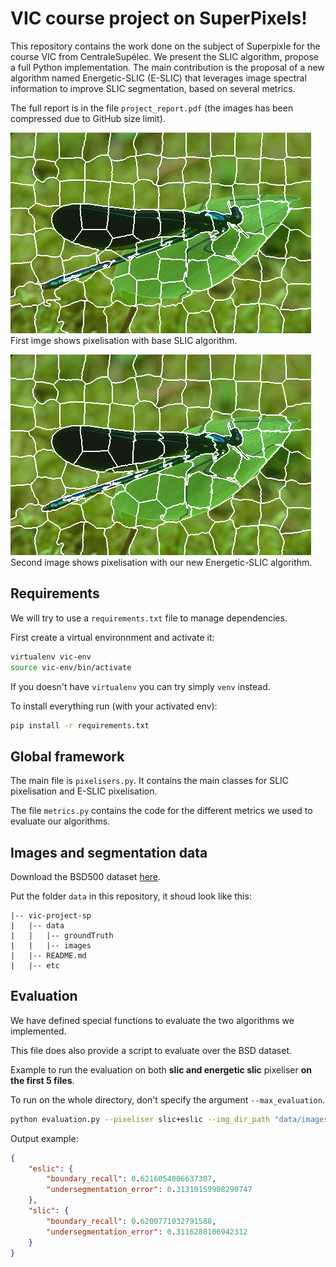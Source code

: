 # VIC course project on SuperPixels!

This repository contains the work done on the subject of Superpixle for the course VIC from CentraleSupélec.
We present the SLIC algorithm, propose a full Python implementation.
The main contribution is the proposal of a new algorithm named Energetic-SLIC (E-SLIC) that leverages image spectral information to improve SLIC segmentation, based on several metrics.

The full report is in the file `project_report.pdf` (the images has been compressed due to GitHub size limit).

![SLIC pixelisation](insect_slic.png "SLIC pixelisation")
First imge shows pixelisation with base SLIC algorithm.

![Energetic-SLIC pixelisation](insect_e-slic.png "Energetic SLIC pixelisation")
Second image shows pixelisation with our new Energetic-SLIC algorithm.

## Requirements

We will try to use a `requirements.txt` file to manage dependencies.

First create a virtual environnment and activate it:

```bash
virtualenv vic-env
source vic-env/bin/activate
```
If you doesn't have `virtualenv` you can try simply `venv` instead.

To install everything run (with your activated env):
```bash
pip install -r requirements.txt
```

## Global framework

The main file is `pixelisers.py`. It contains the main classes for SLIC pixelisation and E-SLIC pixelisation.

The file `metrics.py` contains the code for the different metrics we used to evaluate our algorithms.

## Images and segmentation data

Download the BSD500 dataset [here](http://www.eecs.berkeley.edu/Research/Projects/CS/vision/grouping/BSR/BSR_bsds500.tgz).

Put the folder `data` in this repository, it shoud look like this:

```
|-- vic-project-sp
|   |-- data
|   |   |-- groundTruth
|   |   |-- images
|   |-- README.md
|   |-- etc
```

## Evaluation

We have defined special functions to evaluate the two algorithms we implemented.

This file does also provide a script to evaluate over the BSD dataset.

Example to run the evaluation on both <b>slic and energetic slic</b> pixeliser <b>on the first 5 files</b>.

To run on the whole directory, don't specify the argument `--max_evaluation`.

```bash
python evaluation.py --pixeliser slic+eslic --img_dir_path "data/images/train/" --gt_dir_path "data/groundTruth/train/" --max_evaluation 5
```
Output example:

```json
{
    "eslic": {
        "boundary_recall": 0.6216054006637307,
        "undersegmentation_error": 0.31310159908290747
    },
    "slic": {
        "boundary_recall": 0.6200771032791588,
        "undersegmentation_error": 0.3116288106942312
    }
}
```
